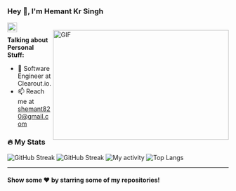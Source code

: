 ### Hey 👋, I'm Hemant Kr Singh


<a href="https://www.linkedin.com/in/hemant2742/">
  <img align="left" alt="Hemant's LinkdeIN" width="22px" src="https://cdn.jsdelivr.net/npm/simple-icons@v3/icons/linkedin.svg" />
</a>

<br/>
<img align="right" height="250" width="400" alt="GIF" src="https://miro.medium.com/max/1360/1*IRGHmiGsa16stedQvIaZfw.gif" />

**Talking about Personal Stuff:**

- 🌱 Software Engineer at Clearout.io.
- 📫 Reach me at shemant820@gmail.com


### 🔥 My Stats 
![GitHub Streak](https://github-readme-stats.vercel.app/api?username=hemant2742&count_private=true&show_icons=true&theme=react)
![GitHub Streak](https://streak-stats.demolab.com/?user=hemant2742&theme=react)
![My activity](https://github-readme-activity-graph.cyclic.app/graph?username=hemant2742&theme=react-dark)
![Top Langs](https://github-readme-stats.vercel.app/api/top-langs/?username=hemant2742&layout=compact&langs_count=10&theme=react)
<!-- ![Wakatime stats](https://github-readme-stats.vercel.app/api/wakatime?username=hemant2742&theme=react) -->

--- 




#### Show some ❤️     by starring some of my repositories!
